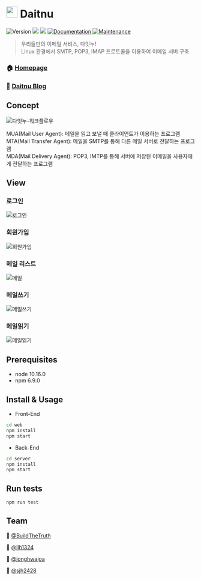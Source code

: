 # <img width="30" src="https://user-images.githubusercontent.com/33617083/68571001-457a9d80-04a5-11ea-9a47-98c0fd36a1d9.png" style="margin:-5px 0px"> Daitnu

<p>
  <img alt="Version" src="https://img.shields.io/badge/version-0.0.0-blue.svg?cacheSeconds=2592000" />
  <img src="https://img.shields.io/badge/node-10.16.0-blue.svg" />
  <img src="https://img.shields.io/badge/npm-6.9.0-blue.svg" />
  <a href="https://github.com/BuildTheTruth/daitnu#readme" target="_blank">
    <img alt="Documentation" src="https://img.shields.io/badge/documentation-yes-brightgreen.svg" />
  </a>
  <a href="https://github.com/BuildTheTruth/daitnu/graphs/commit-activity" target="_blank">
    <img alt="Maintenance" src="https://img.shields.io/badge/Maintained%3F-yes-green.svg" />
  </a>

</p>

> 우리들만의 이메일 서비스, 다잇누!  
> Linux 환경에서 SMTP, POP3, IMAP 프로토콜을 이용하여 이메일 서버 구축

### 🏠 [Homepage](https://www.daitnu.com)
### :postbox: [Daitnu Blog](https://velog.io/@daitnu)

## Concept
![다잇누-워크플로우](https://user-images.githubusercontent.com/31912670/69704777-7f030800-1137-11ea-99e7-db46beebf7c1.jpg)

MUA(Mail User Agent): 메일을 읽고 보낼 때 클라이언트가 이용하는 프로그램  
MTA(Mail Transfer Agent): 메일을 SMTP를 통해 다른 메일 서버로 전달하는 프로그램  
MDA(Mail Delivery Agent): POP3, IMTP를 통해 서버에 저장된 이메일을 사용자에게 전달하는 프로그램  



## View

### 로그인

![로그인](https://i.imgur.com/YFNnn8D.png)

### 회원가입

![회원가입](https://user-images.githubusercontent.com/31912670/69363195-60ce7f80-0cd3-11ea-9c5b-7dacffcad66c.png)

### 메일 리스트

![메일](https://user-images.githubusercontent.com/31912670/69363194-60ce7f80-0cd3-11ea-9d89-19d1bde39eb1.png)


### 메일쓰기 

![메일쓰기](https://user-images.githubusercontent.com/31912670/69363193-6035e900-0cd3-11ea-939b-95823be1ba9a.png)

### 메일읽기

![메일읽기](https://user-images.githubusercontent.com/33617083/69391164-44533700-0d15-11ea-96c3-1a1dc3a3b83c.PNG)


## Prerequisites

- node 10.16.0
- npm 6.9.0

## Install & Usage
- Front-End
```sh
cd web
npm install
npm start
```
- Back-End
```sh
cd server
npm install
npm start
```

## Run tests
```sh
npm run test
```

## Team
👤 [@BuildTheTruth](https://github.com/BuildTheTruth)

👤 [@ljh1324](https://github.com/ljh1324)

👤 [@jonghwajoa](https://github.com/jonghwajoa)

👤 [@sjh2428](https://github.com/sjh2428)


